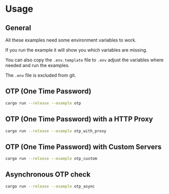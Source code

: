 # Usage

## General

All these examples need some environment variables to work.

If you run the example it will show you which variables are missing.

You can also copy the `.env.template` file to `.env` adjust the variables where needed and run the examples.

The `.env` file is excluded from git.

## OTP (One Time Password)

```bash
cargo run --release --example otp
```

## OTP (One Time Password) with a HTTP Proxy

```bash
cargo run --release --example otp_with_proxy
```

## OTP (One Time Password) with Custom Servers

```bash
cargo run --release --example otp_custom
```

## Asynchronous OTP check

```bash
cargo run --release --example otp_async
```
